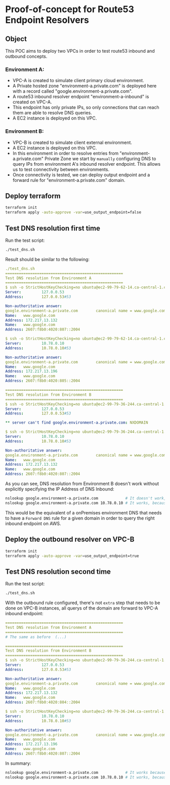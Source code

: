 # Proof-of-concept for Route53 Endpoint Resolvers

## Object

This POC aims to deploy two VPCs in order to test route53 inbound and outbound concepts.

### Environment A:

- VPC-A is created to simulate client primary cloud environment.
- A Private hosted zone "environment-a.private.com" is deployed here with a record called "google.environment-a.private.com".
- A route53 inbound resolver endpoint "environment-a-inbound" is created on VPC-A.
- This endpoint has only private IPs, so only connections that can reach them are able to resolve DNS queries.
- A EC2 instance is deployed on this VPC.

### Environment B:

- VPC-B is created to simulate client external environment.
- A EC2 instance is deployed on this VPC.
- In this environment in order to resolve entries from  "environment-a.private.com"  Private Zone we start by `manually` configuring DNS to query IPs from environment A's inbound resolver endpoint. This allows us to test connectivity between environments.
- Once connectivity is tested, we can deploy output endpoint and a forward rule for "environment-a.private.com" domain.

## Deploy terraform

```bash
terraform init
terraform apply -auto-approve -var=use_output_endpoint=false
```
## Test DNS resolution first time

Run the test script:

```bash
./test_dns.sh
```

Result should be similar to the following:
```yaml
./test_dns.sh
====================================================
Test DNS resolution from Environment A
====================================================
$ ssh -o StrictHostKeyChecking=no ubuntu@ec2-99-79-62-14.ca-central-1.compute.amazonaws.com nslookup google.environment-a.private.com
Server:         127.0.0.53
Address:        127.0.0.53#53

Non-authoritative answer:
google.environment-a.private.com        canonical name = www.google.com.
Name:   www.google.com
Address: 172.217.13.132
Name:   www.google.com
Address: 2607:f8b0:4020:807::2004

$ ssh -o StrictHostKeyChecking=no ubuntu@ec2-99-79-62-14.ca-central-1.compute.amazonaws.com nslookup google.environment-a.private.com 10.78.0.10
Server:         10.78.0.10
Address:        10.78.0.10#53

Non-authoritative answer:
google.environment-a.private.com        canonical name = www.google.com.
Name:   www.google.com
Address: 172.217.13.196
Name:   www.google.com
Address: 2607:f8b0:4020:805::2004

====================================================
Test DNS resolution from Environment B
====================================================
$ ssh -o StrictHostKeyChecking=no ubuntu@ec2-99-79-36-244.ca-central-1.compute.amazonaws.com nslookup google.environment-a.private.com
Server:         127.0.0.53
Address:        127.0.0.53#53

** server can't find google.environment-a.private.com: NXDOMAIN

$ ssh -o StrictHostKeyChecking=no ubuntu@ec2-99-79-36-244.ca-central-1.compute.amazonaws.com nslookup google.environment-a.private.com 10.78.0.10
Server:         10.78.0.10
Address:        10.78.0.10#53

Non-authoritative answer:
google.environment-a.private.com        canonical name = www.google.com.
Name:   www.google.com
Address: 172.217.13.132
Name:   www.google.com
Address: 2607:f8b0:4020:807::2004
```
As you can see, DNS resolution from Environment B doesn't work without explicitly specifying the IP Address of DNS Inbound:

```bash
nslookup google.environment-a.private.com            # It doesn't work, this queries VPC-B DNS only and they are unaware of this domain
nslookup google.environment-a.private.com 10.78.0.10 # It works, because it points to VPC-A inbound resolver (and there's VPC connectivity)
```

This would be the equivalent of a onPremises environment DNS that needs to have a `Forward DNS` rule for a given domain in order to query the right inbound endpoint on AWS.

## Deploy the outbound resolver on VPC-B

```bash
terraform init
terraform apply -auto-approve -var=use_output_endpoint=true
```

## Test DNS resolution second time

Run the test script:

```bash
./test_dns.sh
```

With the outbound rule configured, there's not `extra` step that needs to be done on VPC-B instances, all querys of the domain are forward to VPC-A inbound endpoint:

```yaml
====================================================
Test DNS resolution from Environment A
====================================================
# The same as before  (...)

====================================================
Test DNS resolution from Environment B
====================================================
$ ssh -o StrictHostKeyChecking=no ubuntu@ec2-99-79-36-244.ca-central-1.compute.amazonaws.com nslookup google.environment-a.private.com
Server:         127.0.0.53
Address:        127.0.0.53#53

Non-authoritative answer:
google.environment-a.private.com        canonical name = www.google.com.
Name:   www.google.com
Address: 172.217.13.132
Name:   www.google.com
Address: 2607:f8b0:4020:804::2004

$ ssh -o StrictHostKeyChecking=no ubuntu@ec2-99-79-36-244.ca-central-1.compute.amazonaws.com nslookup google.environment-a.private.com 10.78.0.10
Server:         10.78.0.10
Address:        10.78.0.10#53

Non-authoritative answer:
google.environment-a.private.com        canonical name = www.google.com.
Name:   www.google.com
Address: 172.217.13.196
Name:   www.google.com
Address: 2607:f8b0:4020:807::2004
```

In summary:


```bash
nslookup google.environment-a.private.com            # It works because of outbound resolver
nslookup google.environment-a.private.com 10.78.0.10 # It works, because it points to VPC-A inbound resolver (and there's VPC connectivity)
```
